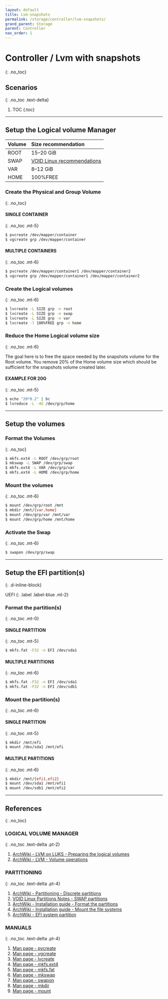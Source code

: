 ```yaml
---
layout: default
title: Lvm-snapshots
permalink: /storage/controller/lvm-snapshots/
grand_parent: Storage
parent: Controller
nav_order: 1
---
```


# Controller / Lvm with snapshots
{: .no_toc}

## Scenarios
{: .no_toc .text-delta}

1. TOC
{:toc}

---

## Setup the Logical volume Manager

| Volume | Size recommendation                                                                                               |
| :----- | :---------------------------------------------------------------------------------------------------------------- |
| ROOT   | 15–20 GiB                                                                                                         |
| SWAP   | [VOID Linux recommendations](https://docs.voidlinux.org/installation/live-images/partitions.html#swap-partitions) |
| VAR    | 8–12 GiB                                                                                                          |
| HOME   | 100%FREE                                                                                                          |

### Create the Physical and Group Volume
{: .no_toc}

#### SINGLE CONTAINER
{: .no_toc .mt-5}

```bash
$ pvcreate /dev/mapper/container
$ vgcreate grp /dev/mapper/container
```

#### MULTIPLE CONTAINERS
{: .no_toc .mt-6}

```bash
$ pvcreate /dev/mapper/container1 /dev/mapper/container2
$ vgcreate grp /dev/mapper/container1 /dev/mapper/container2
```

### Create the Logical volumes
{: .no_toc .mt-6}

```bash
$ lvcreate -L SIZE grp -n root
$ lvcreate -L SIZE grp -n swap
$ lvcreate -L SIZE grp -n var
$ lvcreate -l 100%FREE grp -n home
```

### Reduce the Home Logical volume size
{: .no_toc .mt-6}

The goal here is to free the space needed by the snapshots volume for the Root volume. You remove 20% of the Home volume size which should be sufficient for the snapshots volume created later.

#### EXAMPLE FOR 20G
{: .no_toc .mt-5}

```bash
$ echo "20*0.2" | bc
$ lvreduce -L -4G /dev/grp/home
```

---

## Setup the volumes

### Format the Volumes
{: .no_toc}

```bash
$ mkfs.ext4 -L ROOT /dev/grp/root
$ mkswap -L SWAP /dev/grp/swap
$ mkfs.ext4 -L VAR /dev/grp/var
$ mkfs.ext4 -L HOME /dev/grp/home
```

### Mount the volumes
{: .no_toc .mt-6}

```bash
$ mount /dev/grp/root /mnt
$ mkdir /mnt/{var,home}
$ mount /dev/grp/var /mnt/var
$ mount /dev/grp/home /mnt/home
```

### Activate the Swap
{: .no_toc .mt-6}

```bash
$ swapon /dev/grp/swap
```

---

## Setup the EFI partition(s)
{: .d-inline-block}

UEFI
{: .label .label-blue .ml-2}

### Format the partition(s)
{: .no_toc .mt-0}

#### SINGLE PARTITION
{: .no_toc .mt-5}

```bash
$ mkfs.fat -F32 -n EFI /dev/sda1
```

#### MULTIPLE PARTITIONS
{: .no_toc .mt-6}

```bash
$ mkfs.fat -F32 -n EFI /dev/sda1
$ mkfs.fat -F32 -n EFI /dev/sdb1
```

### Mount the partition(s)
{: .no_toc .mt-6}

#### SINGLE PARTITION
{: .no_toc .mt-5}

```bash
$ mkdir /mnt/efi
$ mount /dev/sda1 /mnt/efi
```

#### MULTIPLE PARTITIONS
{: .no_toc .mt-6}

```bash
$ mkdir /mnt/{efi1,efi2}
$ mount /dev/sda1 /mnt/efi1
$ mount /dev/sdb1 /mnt/efi2
```

---

## References
{: .no_toc}

### LOGICAL VOLUME MANAGER
{: .no_toc .text-delta .pt-2}

1. [ArchWiki - LVM on LUKS - Preparing the logical volumes](https://wiki.archlinux.org/index.php/Dm-crypt/Encrypting_an_entire_system#Preparing_the_logical_volumes)
1. [ArchWiki - LVM - Volume operations](https://wiki.archlinux.org/index.php/LVM#Volume_operations)

### PARTITIONING
{: .no_toc .text-delta .pt-4}

1. [ArchWiki - Partitioning - Discrete partitions](https://wiki.archlinux.org/index.php/Partitioning#Discrete_partitions)
1. [VOID Linux Partitions Notes - SWAP partitions](https://docs.voidlinux.org/installation/live-images/partitions.html#swap-partitions)
1. [ArchWiki - Installation guide - Format the partitions](https://wiki.archlinux.org/index.php/Installation_guide#Format_the_partitions)
1. [ArchWiki - Installation guide - Mount the file systems](https://wiki.archlinux.org/index.php/Installation_guide#Mount_the_file_systems)
1. [ArchWiki - EFI system partition](https://wiki.archlinux.org/index.php/EFI_system_partition)


### MANUALS
{: .no_toc .text-delta .pt-4}

1. [Man page - pvcreate](https://jlk.fjfi.cvut.cz/arch/manpages/man/core/lvm2/pvcreate.8.en)
1. [Man page - vgcreate](https://jlk.fjfi.cvut.cz/arch/manpages/man/core/lvm2/vgcreate.8.en)
1. [Man page - lvcreate](https://jlk.fjfi.cvut.cz/arch/manpages/man/core/lvm2/lvcreate.8.en)
1. [Man page - mkfs.ext4](https://jlk.fjfi.cvut.cz/arch/manpages/man/core/e2fsprogs/mkfs.ext4.8.en)
1. [Man page - mkfs.fat](https://jlk.fjfi.cvut.cz/arch/manpages/man/core/dosfstools/mkfs.fat.8.en)
1. [Man page - mkswap](https://jlk.fjfi.cvut.cz/arch/manpages/man/core/util-linux/mkswap.8.en)
1. [Man page - swapon](https://jlk.fjfi.cvut.cz/arch/manpages/man/core/man-pages/swapon.2.en)
1. [Man page - mkdir](https://jlk.fjfi.cvut.cz/arch/manpages/man/core/coreutils/mkdir.1.en)
1. [Man page - mount](https://jlk.fjfi.cvut.cz/arch/manpages/man/core/util-linux/mount.8.en)
